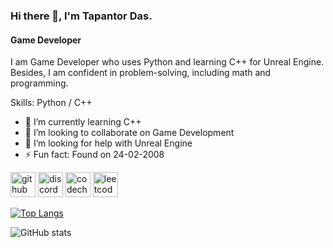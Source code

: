### Hi there 👋, I'm Tapantor Das.
#### Game Developer
I am Game Developer who uses Python and learning C++ for Unreal Engine. Besides, I am confident in problem-solving, including math and programming. 

Skills: Python / C++

- 🌱 I’m currently learning C++ 
- 👯 I’m looking to collaborate on Game Development 
- 🤔 I’m looking for help with Unreal Engine 
- ⚡ Fun fact: Found on 24-02-2008 


[<img src='https://cdn.jsdelivr.net/npm/simple-icons@3.0.1/icons/github.svg' alt='github' height='40'>](https://github.com/cpsbd66)  [<img src='https://cdn.jsdelivr.net/npm/simple-icons@3.0.1/icons/discord.svg' alt='discord' height='40'>](discord.com/users/985474007195353108)  [<img src='https://cdn.jsdelivr.net/npm/simple-icons@3.0.1/icons/codechef.svg' alt='codechef' height='40'>](https://www.codechef.com/users/tapantor_2008)  [<img src='https://cdn.jsdelivr.net/npm/simple-icons@3.0.1/icons/leetcode.svg' alt='leetcode' height='40'>](https://leetcode.com/cpsbd66/)  

[![Top Langs](https://github-readme-stats.vercel.app/api/top-langs/?username=cpsbd66&theme=dark#gh-dark-mode-only)](https://github.com/anuraghazra/github-readme-stats)

![GitHub stats](https://github-readme-stats.vercel.app/api?username=cpsbd66&show_icons=true&theme=dark#gh-dark-mode-only)  

